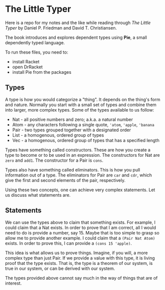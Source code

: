 # The Little Typer

Here is a repo for my notes and the like while reading through *The Little Typer* by Daniel P. Friedman and David T. Christiansen.

The book introduces and explores dependent types using **Pie**, a small dependently typed language.

To run these files, you need to:
- install Racket
- open DrRacket
- install Pie from the packages

## Types

A type is how you would categorize a "thing". It depends on the thing's form and nature. Normally you start with a small set of types and combine them into larger, more complex types. Some of the types available to us follow:
- Nat - all positive numbers and zero; a.k.a. a natural number
- Atom - any characters following a single quote, `'atom`, `'apple`, `'banana`
- Pair - two types grouped together with a designated order
- List - a homogenous, ordered group of types
- Vec - a homogenous, ordered group of types that has a specified length

Types have something called constructors. These are how you create a type to become or to be used in an expression. The constructors for Nat are `zero` and `add1`. The constructor for a Pair is `cons`.

Types also have something called eliminators. This is how you pull information out of a type. The eliminators for Pair are `car` and `cdr`, which give the first and second elements of the pair, respectively.

Using these two concepts, one can achieve very complex statements. Let us discuss what statements are.

## Statements

We can use the types above to claim that something exists. For example, I could claim that a Nat exists. In order to prove that I am correct, all I would need to do is provide a number, say 15. Maybe that is too simple to grasp so allow me to provide another example. I could claim that a `(Pair Nat Atom)` exists. In order to prove this, I can provide a `(cons 15 'apple)`.

This idea is what allows us to prove things. Imagine, if you will, a more complex type than just Pair. If we provide a value with this type, it is living proof that the type exists. That is, the type is a theorem of our system, is true in our system, or can be derived with our system.

The types provided above cannot say much in the way of things that are of interest.
